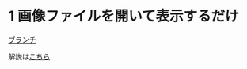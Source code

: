 # 1 画像ファイルを開いて表示するだけ
[ブランチ](https://github.com/sbkinoko/ImageTest/tree/open-image)

解説は[こちら](https://sbkinoko.github.io/image_road_button/image_road_button)
